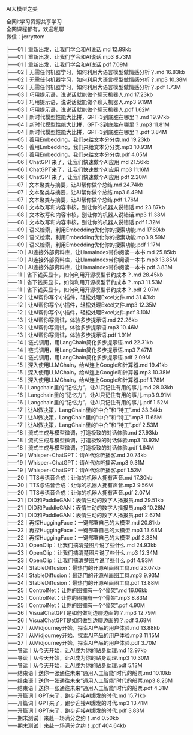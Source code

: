 AI大模型之美

全网it学习资源共享学习<br>全网课程都有，欢迎私聊<br>微信：jerryttom<br>

├──01｜重新出发，让我们学会和AI说话.md 12.89kb<br> ├──01｜重新出发，让我们学会和AI说话.mp3 8.73M<br> ├──01｜重新出发，让我们学会和AI说话.pdf 7.09M<br> ├──02｜无需任何机器学习，如何利用大语言模型做情感分析？.md 16.83kb<br> ├──02｜无需任何机器学习，如何利用大语言模型做情感分析？.mp3 10.38M<br> ├──02｜无需任何机器学习，如何利用大语言模型做情感分析？.pdf 1.73M<br> ├──03｜巧用提示语，说说话就能做个聊天机器人.md 17.23kb<br> ├──03｜巧用提示语，说说话就能做个聊天机器人.mp3 9.19M<br> ├──03｜巧用提示语，说说话就能做个聊天机器人.pdf 1.62M<br> ├──04｜新时代模型性能大比拼，GPT-3到底胜在哪里？.md 19.97kb<br> ├──04｜新时代模型性能大比拼，GPT-3到底胜在哪里？.mp3 11.81M<br> ├──04｜新时代模型性能大比拼，GPT-3到底胜在哪里？.pdf 3.84M<br> ├──05｜善用Embedding，我们来给文本分分类.md 19.23kb<br> ├──05｜善用Embedding，我们来给文本分分类.mp3 10.93M<br> ├──05｜善用Embedding，我们来给文本分分类.pdf 4.05M<br> ├──06｜ChatGPT来了，让我们快速做个AI应用.md 21.56kb<br> ├──06｜ChatGPT来了，让我们快速做个AI应用.mp3 11.16M<br> ├──06｜ChatGPT来了，让我们快速做个AI应用.pdf 2.20M<br> ├──07｜文本聚类与摘要，让AI帮你做个总结.md 24.74kb<br> ├──07｜文本聚类与摘要，让AI帮你做个总结.mp3 8.49M<br> ├──07｜文本聚类与摘要，让AI帮你做个总结.pdf 1.76M<br> ├──08｜文本改写和内容审核，别让你的机器人说错话.md 23.87kb<br> ├──08｜文本改写和内容审核，别让你的机器人说错话.mp3 11.38M<br> ├──08｜文本改写和内容审核，别让你的机器人说错话.pdf 1.32M<br> ├──09｜语义检索，利用Embedding优化你的搜索功能.md 17.69kb<br> ├──09｜语义检索，利用Embedding优化你的搜索功能.mp3 9.59M<br> ├──09｜语义检索，利用Embedding优化你的搜索功能.pdf 1.17M<br> ├──10｜AI连接外部资料库，让LlamaIndex带你阅读一本书.md 25.85kb<br> ├──10｜AI连接外部资料库，让LlamaIndex带你阅读一本书.mp3 13.85M<br> ├──10｜AI连接外部资料库，让LlamaIndex带你阅读一本书.pdf 3.83M<br> ├──11｜省下钱买显卡，如何利用开源模型节约成本？.md 28.45kb<br> ├──11｜省下钱买显卡，如何利用开源模型节约成本？.mp3 11.53M<br> ├──11｜省下钱买显卡，如何利用开源模型节约成本？.pdf 2.07M<br> ├──12｜让AI帮你写个小插件，轻松处理Excel文件.md 31.43kb<br> ├──12｜让AI帮你写个小插件，轻松处理Excel文件.mp3 12.35M<br> ├──12｜让AI帮你写个小插件，轻松处理Excel文件.pdf 3.10M<br> ├──13｜让AI帮你写测试，体验多步提示语.md 22.26kb<br> ├──13｜让AI帮你写测试，体验多步提示语.mp3 10.46M<br> ├──13｜让AI帮你写测试，体验多步提示语.pdf 1.91M<br> ├──14｜链式调用，用LangChain简化多步提示语.md 22.31kb<br> ├──14｜链式调用，用LangChain简化多步提示语.mp3 7.47M<br> ├──14｜链式调用，用LangChain简化多步提示语.pdf 2.09M<br> ├──15｜深入使用LLMChain，给AI连上Google和计算器.md 19.41kb<br> ├──15｜深入使用LLMChain，给AI连上Google和计算器.mp3 10.38M<br> ├──15｜深入使用LLMChain，给AI连上Google和计算器.pdf 1.78M<br> ├──16｜Langchain里的“记忆力”，让AI只记住有用的事儿.md 28.03kb<br> ├──16｜Langchain里的“记忆力”，让AI只记住有用的事儿.mp3 9.91M<br> ├──16｜Langchain里的“记忆力”，让AI只记住有用的事儿.pdf 1.52M<br> ├──17｜让AI做决策，LangChain里的“中介”和“特工”.md 33.34kb<br> ├──17｜让AI做决策，LangChain里的“中介”和“特工”.mp3 11.65M<br> ├──17｜让AI做决策，LangChain里的“中介”和“特工”.pdf 2.53M<br> ├──18｜流式生成与模型微调，打造极致的对话体验.md 27.93kb<br> ├──18｜流式生成与模型微调，打造极致的对话体验.mp3 10.92M<br> ├──18｜流式生成与模型微调，打造极致的对话体验.pdf 1.64M<br> ├──19｜Whisper+ChatGPT：请AI代你听播客.md 30.74kb<br> ├──19｜Whisper+ChatGPT：请AI代你听播客.mp3 9.31M<br> ├──19｜Whisper+ChatGPT：请AI代你听播客.pdf 1.52M<br> ├──20｜TTS与语音合成：让你的机器人拥有声音.md 17.30kb<br> ├──20｜TTS与语音合成：让你的机器人拥有声音.mp3 9.56M<br> ├──20｜TTS与语音合成：让你的机器人拥有声音.pdf 2.07M<br> ├──21｜DID和PaddleGAN：表情生动的数字人播报员.md 29.51kb<br> ├──21｜DID和PaddleGAN：表情生动的数字人播报员.mp3 10.28M<br> ├──21｜DID和PaddleGAN：表情生动的数字人播报员.pdf 2.67M<br> ├──22｜再探HuggingFace：一键部署自己的大模型.md 20.81kb<br> ├──22｜再探HuggingFace：一键部署自己的大模型.mp3 13.68M<br> ├──22｜再探HuggingFace：一键部署自己的大模型.pdf 2.38M<br> ├──23｜OpenClip：让我们搞清楚图片说了些什么.md 24.93kb<br> ├──23｜OpenClip：让我们搞清楚图片说了些什么.mp3 12.34M<br> ├──23｜OpenClip：让我们搞清楚图片说了些什么.pdf 4.93M<br> ├──24｜StableDiffusion：最热门的开源AI画图工具.md 23.07kb<br> ├──24｜StableDiffusion：最热门的开源AI画图工具.mp3 9.93M<br> ├──24｜StableDiffusion：最热门的开源AI画图工具.pdf 13.88M<br> ├──25｜ControlNet：让你的图拥有一个“骨架”.md 16.06kb<br> ├──25｜ControlNet：让你的图拥有一个“骨架”.mp3 8.83M<br> ├──25｜ControlNet：让你的图拥有一个“骨架”.pdf 4.90M<br> ├──26｜VisualChatGPT是如何做到边聊边画的？.mp3 12.79M<br> ├──26｜VisualChatGPT是如何做到边聊边画的？.pdf 3.68M<br> ├──27｜从Midjourney开始，探索AI产品的用户体验.md 13.88kb<br> ├──27｜从Midjourney开始，探索AI产品的用户体验.mp3 11.15M<br> ├──27｜从Midjourney开始，探索AI产品的用户体验.pdf 3.70M<br> ├──导读｜从今天开始，让AI成为你的贴身助理.md 12.97kb<br> ├──导读｜从今天开始，让AI成为你的贴身助理.mp3 10.30M<br> ├──导读｜从今天开始，让AI成为你的贴身助理.pdf 5.13M<br> ├──结束语｜送你一张通往未来“通用人工智能”时代的船票.md 10.10kb<br> ├──结束语｜送你一张通往未来“通用人工智能”时代的船票.mp3 8.26M<br> ├──结束语｜送你一张通往未来“通用人工智能”时代的船票.pdf 4.31M<br> ├──开篇词｜GPT来了，跑步迎接AI爆发的时代.md 15.71kb<br> ├──开篇词｜GPT来了，跑步迎接AI爆发的时代.mp3 13.41M<br> ├──开篇词｜GPT来了，跑步迎接AI爆发的时代.pdf 3.83M<br> ├──期末测试｜来赴一场满分之约！.md 0.50kb<br> └──期末测试｜来赴一场满分之约！.pdf 404.64kb
